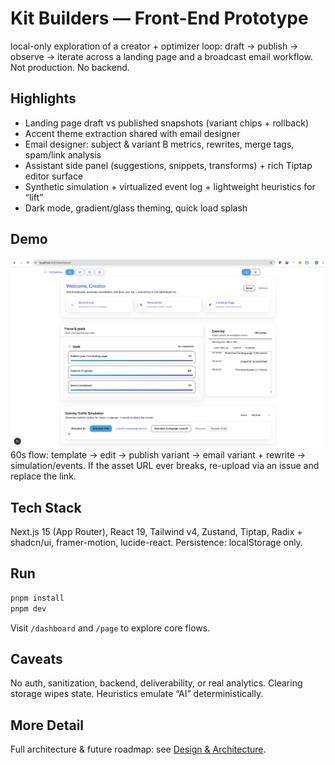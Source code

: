 # Kit Builders — Front-End Prototype

local-only exploration of a creator + optimizer loop: draft → publish → observe → iterate across a landing page and a broadcast email workflow. Not production. No backend.

## Highlights

- Landing page draft vs published snapshots (variant chips + rollback)
- Accent theme extraction shared with email designer
- Email designer: subject & variant B metrics, rewrites, merge tags, spam/link analysis
- Assistant side panel (suggestions, snippets, transforms) + rich Tiptap editor surface
- Synthetic simulation + virtualized event log + lightweight heuristics for “lift”
- Dark mode, gradient/glass theming, quick load splash

## Demo

[![Demo video](./docs/demo-poster.png)](https://github.com/user-attachments/assets/454375fc-ef22-4d71-8727-8400b961466d)
60s flow: template → edit → publish variant → email variant + rewrite → simulation/events.
If the asset URL ever breaks, re-upload via an issue and replace the link.

## Tech Stack

Next.js 15 (App Router), React 19, Tailwind v4, Zustand, Tiptap, Radix + shadcn/ui, framer-motion, lucide-react. Persistence: localStorage only.

## Run

```bash
pnpm install
pnpm dev
```

Visit `/dashboard` and `/page` to explore core flows.

## Caveats

No auth, sanitization, backend, deliverability, or real analytics. Clearing storage wipes state. Heuristics emulate “AI” deterministically.

## More Detail

Full architecture & future roadmap: see [Design & Architecture](./design_doc.md).

